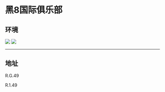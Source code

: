 # 黑8国际俱乐部

## 环境

<div class="image-slide">
  <img src="https://img.xmummap.com/11_billiard%20%281%29.webp" />
  <img src="https://img.xmummap.com/11_billiard%20%282%29.webp" />
</div>

---

## 地址

R.G.49

R.1.49
